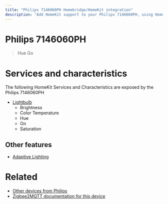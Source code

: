 ```yaml
---
title: "Philips 7146060PH Homebridge/HomeKit integration"
description: "Add HomeKit support to your Philips 7146060PH, using Homebridge, Zigbee2MQTT and homebridge-z2m."
---
```

<!---
This file has been GENERATED using src/docgen/docgen.ts
DO NOT EDIT THIS FILE MANUALLY!
-->
# Philips 7146060PH
> Hue Go


# Services and characteristics
The following HomeKit Services and Characteristics are exposed by
the Philips 7146060PH

* [Lightbulb](../../light.md)
  * Brightness
  * Color Temperature
  * Hue
  * On
  * Saturation

## Other features
* [Adaptive Lighting](../../light.md)

# Related
* [Other devices from Philips](../index.md#philips)
* [Zigbee2MQTT documentation for this device](https://www.zigbee2mqtt.io/devices/7146060PH.html)